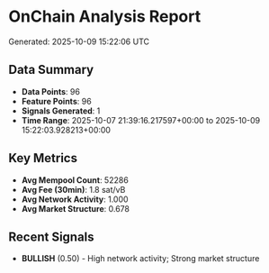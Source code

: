 # OnChain Analysis Report
Generated: 2025-10-09 15:22:06 UTC

## Data Summary
- **Data Points**: 96
- **Feature Points**: 96
- **Signals Generated**: 1
- **Time Range**: 2025-10-07 21:39:16.217597+00:00 to 2025-10-09 15:22:03.928213+00:00

## Key Metrics
- **Avg Mempool Count**: 52286
- **Avg Fee (30min)**: 1.8 sat/vB
- **Avg Network Activity**: 1.000
- **Avg Market Structure**: 0.678

## Recent Signals
- **BULLISH** (0.50) - High network activity; Strong market structure
